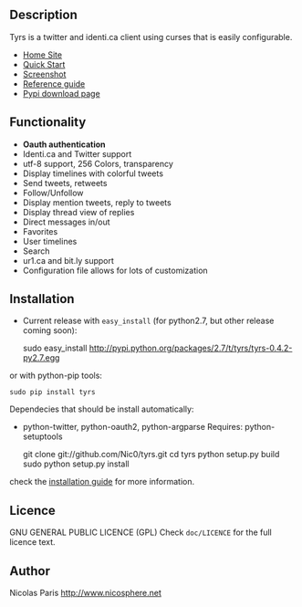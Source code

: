 Description
-----------

Tyrs is a twitter and identi.ca client using curses that is easily configurable.

- [Home Site](http://tyrs.nicosphere.net)
- [Quick Start](http://tyrs.nicosphere.net/quick_start.html)
- [Screenshot](http://tyrs.nicosphere.net/screenshot.html)
- [Reference guide](http://tyrs.nicosphere.net/reference.html)
- [Pypi download page](http://pypi.python.org/pypi/tyrs)

Functionality
--------------

- **Oauth authentication**
- Identi.ca and Twitter support
- utf-8 support, 256 Colors, transparency
- Display timelines with colorful tweets
- Send tweets, retweets
- Follow/Unfollow
- Display mention tweets, reply to tweets
- Display thread view of replies
- Direct messages in/out
- Favorites
- User timelines
- Search
- ur1.ca and bit.ly support
- Configuration file allows for lots of customization

Installation
------------

* Current release with `easy_install` (for python2.7, but other release coming soon):
    
    sudo easy_install http://pypi.python.org/packages/2.7/t/tyrs/tyrs-0.4.2-py2.7.egg

or with python-pip tools:

    sudo pip install tyrs

Dependecies that should be install automatically:
* python-twitter, python-oauth2, python-argparse
Requires: python-setuptools

    git clone git://github.com/Nic0/tyrs.git
    cd tyrs
    python setup.py build
    sudo python setup.py install

check the [installation guide](http://tyrs.nicosphere.net/reference.html#installation) for more information.

Licence
-------

GNU GENERAL PUBLIC LICENCE (GPL)
Check `doc/LICENCE` for the full licence text.

Author
------

Nicolas Paris
http://www.nicosphere.net
